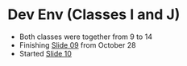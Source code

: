 # Dev Env (Classes I and J)

- Both classes were together from 9 to 14
- Finishing [Slide 09](https://docs.google.com/presentation/d/1UMlDC7E2OURIb47J3R5nTPl-aJx8o6H-h4UV7GCKMvY/edit) from October 28
- Started [Slide 10](https://docs.google.com/presentation/d/1xEsWSDC8AfJcqOSsyLKNXCJ8Rq6fqFnqYvhd2dJXbBk/edit)